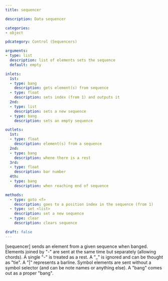 ```yaml
---
title: sequencer

description: Data sequencer

categories:
- object

pdcategory: Control (Sequencers) 

arguments:
- type: list
  description: list of elements sets the sequence
  default: empty

inlets:
  1st:
  - type: bang
    description: gets element(s) from sequence
  - type: float
    description: sets index (from 1) and outputs it
  2nd:
  - type: list
    description: sets a new sequence
  - type: bang
    description: sets an empty sequence

outlets:
  1st:
  - type: float
    description: element(s) from a sequence
  2nd:
  - type: bang
    description: whene there is a rest
  3rd:
  - type: float
    description: bar number
  4th:
  - type: bang
    description: when reaching end of sequence

methods:
  - type: goto <f>
    description: goes to a position index in the sequence (from 1) 
  - type: set <list>
    description: set a new sequence
  - type: clear
    description: clears sequence

draft: false
---
```


[sequencer] sends an element from a given sequence when banged. Elements joined by "-" are sent at the same time but separately (allowing chords). A single "-" is treated as a rest. A "_" is ignored and can be thought as "tie". A "|" represents a barline. Symbol elements are sent without a symbol selector (and can be note names or anything else). A "bang" comes out as a proper "bang".
